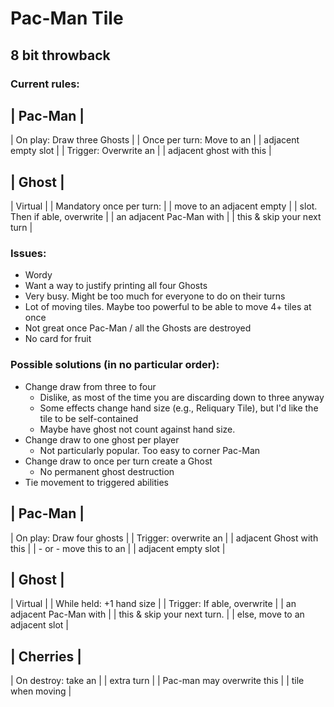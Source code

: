 # Pac-Man Tile
## 8 bit throwback

### Current rules:

| Pac-Man |
---------
| On play: Draw three Ghosts |
| Once per turn: Move to an |
| adjacent empty slot |
| Trigger: Overwrite an |
| adjacent ghost with this |

| Ghost |
--------- 
| Virtual |
| Mandatory once per turn: |
| move to an adjacent empty |
| slot. Then if able, overwrite |
| an adjacent Pac-Man with |
| this & skip your next turn |


### Issues:
- Wordy
- Want a way to justify printing all four Ghosts
- Very busy. Might be too much for everyone to do on their turns
- Lot of moving tiles. Maybe too powerful to be able to move 4+ tiles at once
- Not great once Pac-Man / all the Ghosts are destroyed
- No card for fruit

### Possible solutions (in no particular order):
- Change draw from three to four
    - Dislike, as most of the time you are discarding down to three anyway
    - Some effects change hand size (e.g., Reliquary Tile), but I'd like the tile to be self-contained
    - Maybe have ghost not count against hand size.
- Change draw to one ghost per player
    - Not particularly popular. Too easy to corner Pac-Man
- Change draw to once per turn create a Ghost
    - No permanent ghost destruction
- Tie movement to triggered abilities



| Pac-Man |
---------
| On play: Draw four ghosts |
| Trigger: overwrite an |
| adjacent Ghost with this |
| - or - move this to an | 
| adjacent empty slot |


| Ghost |
--------- 
| Virtual |
| While held: +1 hand size |
| Trigger: If able, overwrite |
| an adjacent Pac-Man with | 
| this & skip your next turn. |
| else, move to an adjacent slot |


| Cherries |
---------
| On destroy: take an |
| extra turn |
| Pac-man may overwrite this |
| tile when moving |